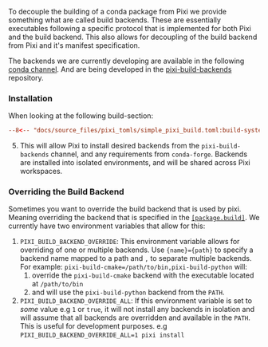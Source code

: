 To decouple the building of a conda package from Pixi we provide something what are called build backends.
These are essentially executables following a specific protocol that is implemented for both Pixi and the build backend.
This also allows for decoupling of the build backend from Pixi and it's manifest specification.

The backends we are currently developing are available in the following [conda channel](https://prefix.dev/channels/pixi-build-backends).
And are being developed in the [pixi-build-backends](https://github.com/prefix-dev/pixi-build-backends) repository.

### Installation
When looking at the following build-section:

```toml
--8<-- "docs/source_files/pixi_tomls/simple_pixi_build.toml:build-system"
```

5. This will allow Pixi to install desired backends from the `pixi-build-backends` channel, and any requirements from `conda-forge`. Backends are installed into isolated environments, and will be shared across Pixi workspaces.

### Overriding the Build Backend
Sometimes you want to override the build backend that is used by pixi. Meaning overriding the backend that is specified in the [`[package.build]`](../reference/pixi_manifest.md#the-build-system). We currently have two environment variables that allow for this:

1. `PIXI_BUILD_BACKEND_OVERRIDE`: This environment variable allows for overriding of one or multiple backends.  Use `{name}={path}` to specify a backend name mapped to a path and `,` to separate multiple backends.
For example: `pixi-build-cmake=/path/to/bin,pixi-build-python` will:
   1. override the `pixi-build-cmake` backend with the executable located at `/path/to/bin`
   2. and will use the `pixi-build-python` backend from the `PATH`.
2. `PIXI_BUILD_BACKEND_OVERRIDE_ALL`: If this environment variable is set to *some* value e.g `1` or `true`, it will not install any backends in isolation and will assume that all backends are overridden and available in the `PATH`. This is useful for development purposes. e.g `PIXI_BUILD_BACKEND_OVERRIDE_ALL=1 pixi install`
